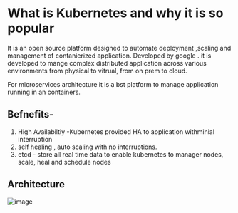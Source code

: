 # What is Kubernetes and why it is so popular
It is an open source platform designed to automate deployment ,scaling and management of contanierized application. Developed by google . it is developed to mange complex
distributed application across various environments from physical to vitrual, from on prem to cloud.

For microservices architecture it is a bst platform to manage application running in an containers.

## Befnefits- 
1. High Availabiltiy -Kubernetes provided HA to application withminial interruption
2. self healing , auto scaling with no interruptions.
3. etcd - store all real time data to enable kubernetes to manager nodes, scale, heal and schedule nodes




## Architecture

![image](https://github.com/user-attachments/assets/08e4d331-5b5a-4bea-ac19-c5efea1daa98)

